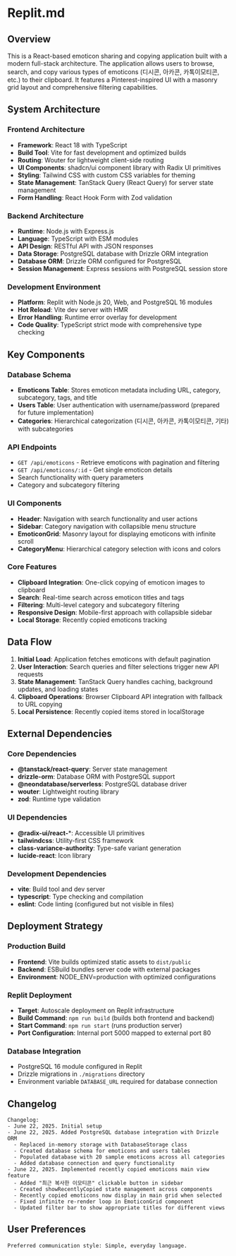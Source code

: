 # Replit.md

## Overview

This is a React-based emoticon sharing and copying application built with a modern full-stack architecture. The application allows users to browse, search, and copy various types of emoticons (디시콘, 아카콘, 카톡이모티콘, etc.) to their clipboard. It features a Pinterest-inspired UI with a masonry grid layout and comprehensive filtering capabilities.

## System Architecture

### Frontend Architecture
- **Framework**: React 18 with TypeScript
- **Build Tool**: Vite for fast development and optimized builds
- **Routing**: Wouter for lightweight client-side routing
- **UI Components**: shadcn/ui component library with Radix UI primitives
- **Styling**: Tailwind CSS with custom CSS variables for theming
- **State Management**: TanStack Query (React Query) for server state management
- **Form Handling**: React Hook Form with Zod validation

### Backend Architecture
- **Runtime**: Node.js with Express.js
- **Language**: TypeScript with ESM modules
- **API Design**: RESTful API with JSON responses
- **Data Storage**: PostgreSQL database with Drizzle ORM integration
- **Database ORM**: Drizzle ORM configured for PostgreSQL
- **Session Management**: Express sessions with PostgreSQL session store

### Development Environment
- **Platform**: Replit with Node.js 20, Web, and PostgreSQL 16 modules
- **Hot Reload**: Vite dev server with HMR
- **Error Handling**: Runtime error overlay for development
- **Code Quality**: TypeScript strict mode with comprehensive type checking

## Key Components

### Database Schema
- **Emoticons Table**: Stores emoticon metadata including URL, category, subcategory, tags, and title
- **Users Table**: User authentication with username/password (prepared for future implementation)
- **Categories**: Hierarchical categorization (디시콘, 아카콘, 카톡이모티콘, 기타) with subcategories

### API Endpoints
- `GET /api/emoticons` - Retrieve emoticons with pagination and filtering
- `GET /api/emoticons/:id` - Get single emoticon details
- Search functionality with query parameters
- Category and subcategory filtering

### UI Components
- **Header**: Navigation with search functionality and user actions
- **Sidebar**: Category navigation with collapsible menu structure
- **EmoticonGrid**: Masonry layout for displaying emoticons with infinite scroll
- **CategoryMenu**: Hierarchical category selection with icons and colors

### Core Features
- **Clipboard Integration**: One-click copying of emoticon images to clipboard
- **Search**: Real-time search across emoticon titles and tags
- **Filtering**: Multi-level category and subcategory filtering
- **Responsive Design**: Mobile-first approach with collapsible sidebar
- **Local Storage**: Recently copied emoticons tracking

## Data Flow

1. **Initial Load**: Application fetches emoticons with default pagination
2. **User Interaction**: Search queries and filter selections trigger new API requests
3. **State Management**: TanStack Query handles caching, background updates, and loading states
4. **Clipboard Operations**: Browser Clipboard API integration with fallback to URL copying
5. **Local Persistence**: Recently copied items stored in localStorage

## External Dependencies

### Core Dependencies
- **@tanstack/react-query**: Server state management
- **drizzle-orm**: Database ORM with PostgreSQL support
- **@neondatabase/serverless**: PostgreSQL database driver
- **wouter**: Lightweight routing library
- **zod**: Runtime type validation

### UI Dependencies
- **@radix-ui/react-***: Accessible UI primitives
- **tailwindcss**: Utility-first CSS framework
- **class-variance-authority**: Type-safe variant generation
- **lucide-react**: Icon library

### Development Dependencies
- **vite**: Build tool and dev server
- **typescript**: Type checking and compilation
- **eslint**: Code linting (configured but not visible in files)

## Deployment Strategy

### Production Build
- **Frontend**: Vite builds optimized static assets to `dist/public`
- **Backend**: ESBuild bundles server code with external packages
- **Environment**: NODE_ENV=production with optimized configurations

### Replit Deployment
- **Target**: Autoscale deployment on Replit infrastructure
- **Build Command**: `npm run build` (builds both frontend and backend)
- **Start Command**: `npm run start` (runs production server)
- **Port Configuration**: Internal port 5000 mapped to external port 80

### Database Integration
- PostgreSQL 16 module configured in Replit
- Drizzle migrations in `./migrations` directory
- Environment variable `DATABASE_URL` required for database connection

## Changelog

```
Changelog:
- June 22, 2025. Initial setup
- June 22, 2025. Added PostgreSQL database integration with Drizzle ORM
  - Replaced in-memory storage with DatabaseStorage class
  - Created database schema for emoticons and users tables
  - Populated database with 20 sample emoticons across all categories
  - Added database connection and query functionality
- June 22, 2025. Implemented recently copied emoticons main view feature
  - Added "최근 복사한 이모티콘" clickable button in sidebar
  - Created showRecentlyCopied state management across components
  - Recently copied emoticons now display in main grid when selected
  - Fixed infinite re-render loop in EmoticonGrid component
  - Updated filter bar to show appropriate titles for different views
```

## User Preferences

```
Preferred communication style: Simple, everyday language.
```